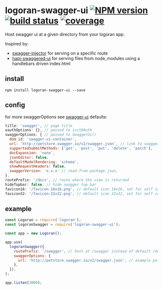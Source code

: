 # logoran-swagger-ui [![NPM version][npm-image]][npm-url] [![build status][travis-img]][travis-url] [![coverage][coverage-img]][coverage-url]

[npm-image]: https://img.shields.io/npm/v/logoran-swagger-ui.svg
[npm-url]: https://npmjs.org/package/logoran-swagger-ui
[travis-img]: https://api.travis-ci.org/logoran/logoran-swagger-ui.svg?branch=master
[travis-url]: https://travis-ci.org/logoran/logoran-swagger-ui
[coverage-img]: https://codecov.io/gh/logoran/logoran-swagger-ui/branch/master/graph/badge.svg
[coverage-url]: https://codecov.io/gh/logoran/logoran-swagger-ui

Host swagger ui at a given directory from your logoran app.

Inspired by:

* [swagger-injector](https://github.com/johnhof/swagger-injector) for serving on a specific route
* [hapi-swaggered-ui](https://github.com/z0mt3c/hapi-swaggered-ui) for serving files from node_modules using a handlebars driven index.html

## install

```
npm install logoran-swagger-ui --save
```

## config

for more swaggerOptions see [swagger-ui](https://github.com/swagger-api/swagger-ui#swaggerui)
defaults:

```javascript
title: 'swagger', // page title
oauthOptions: {}, // passed to initOAuth
swaggerOptions: { // passed to SwaggerUi()
  dom_id: 'swagger-ui-container',
  url: 'http://petstore.swagger.io/v2/swagger.json', // link to swagger.json
  supportedSubmitMethods: ['get', 'post', 'put', 'delete', 'patch'],
  docExpansion: 'none',
  jsonEditor: false,
  defaultModelRendering: 'schema',
  showRequestHeaders: false,
  swaggerVersion: 'x.x.x' // read from package.json,
},
routePrefix: '/docs', // route where the view is returned
hideTopbar: false, // hide swagger top bar
favicon16: '/favicon-16x16.png', // default icon 16x16, set for self icon
favicon32: '/favicon-32x32.png', // default icon 32x32, set for self icon
```

## example

```javascript
const Logoran = require('logoran');
const logoranSwagger = require('logoran-swagger-ui');

const app = new Logoran();

app.use(
  logoranSwagger({
    routePrefix: '/swagger', // host at /swagger instead of default /docs
    swaggerOptions: {
      url: 'http://petstore.swagger.io/v2/swagger.json', // example path to json
    },
  }),
);

app.listen(3000);
```
